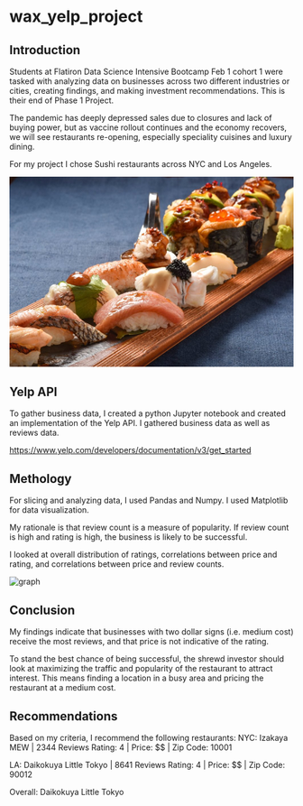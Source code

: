 # wax_yelp_project
## Introduction
Students at Flatiron Data Science Intensive Bootcamp Feb 1 cohort 1 were tasked with analyzing data on businesses across two different industries or cities, creating findings, and making investment recommendations. This is their end of Phase 1 Project.

The pandemic has deeply depressed sales due to closures and lack of buying power, but as vaccine rollout continues and the economy recovers, we will see restaurants re-opening, especially speciality cuisines and luxury dining.

For my project I chose Sushi restaurants across NYC and Los Angeles.

![sushi](sushi.jpeg)

## Yelp API
To gather business data, I created a python Jupyter notebook and created an implementation of the Yelp API. I gathered business data as well as reviews data.

https://www.yelp.com/developers/documentation/v3/get_started

## Methology
For slicing and analyzing data, I used Pandas and Numpy. I used Matplotlib for data visualization.

My rationale is that review count is a measure of popularity. If review count is high and rating is high, the business is likely to be successful.

I looked at overall distribution of ratings, correlations between price and rating, and correlations between price and review counts.

![graph](../visualizations/price_rev.png)

## Conclusion
My findings indicate that businesses with two dollar signs (i.e. medium cost) receive the most reviews, and that price is not indicative of the rating.

To stand the best chance of being successful, the shrewd investor should look at maximizing the traffic and popularity of the restaurant to attract interest. This means finding a location in a busy area and pricing the restaurant at a medium cost.

## Recommendations
Based on my criteria, I recommend the following restaurants:
NYC:
Izakaya MEW  |  2344 Reviews
Rating: 4  |  Price: $$  |  Zip Code: 10001

LA:
Daikokuya Little Tokyo  |  8641 Reviews
Rating: 4  |  Price: $$  |  Zip Code: 90012

Overall:
Daikokuya Little Tokyo